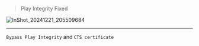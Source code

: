 > Play Integrity Fixed

![InShot_20241221_205509684](https://github.com/user-attachments/assets/cc5566c7-ea78-4d64-ad3e-64a07e7d3077)

---

`Bypass Play Integrity` and `CTS certificate ` 
